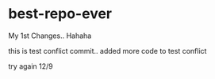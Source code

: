 # best-repo-ever

My 1st Changes.. Hahaha


this is test conflict commit.. added more code to test conflict

try again 12/9 